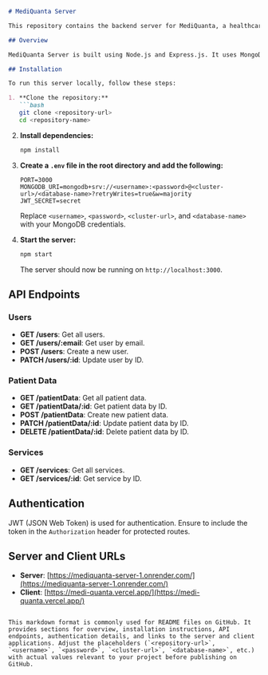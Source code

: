 

```markdown
# MediQuanta Server

This repository contains the backend server for MediQuanta, a healthcare service application.

## Overview

MediQuanta Server is built using Node.js and Express.js. It uses MongoDB as the database for storing user data, patient data, and services information.

## Installation

To run this server locally, follow these steps:

1. **Clone the repository:**
   ```bash
   git clone <repository-url>
   cd <repository-name>
   ```

2. **Install dependencies:**
   ```bash
   npm install
   ```

3. **Create a `.env` file in the root directory and add the following:**
   ```env
   PORT=3000
   MONGODB_URI=mongodb+srv://<username>:<password>@<cluster-url>/<database-name>?retryWrites=true&w=majority
   JWT_SECRET=secret
   ```

   Replace `<username>`, `<password>`, `<cluster-url>`, and `<database-name>` with your MongoDB credentials.

4. **Start the server:**
   ```bash
   npm start
   ```

   The server should now be running on `http://localhost:3000`.

## API Endpoints

### Users

- **GET /users**: Get all users.
- **GET /users/:email**: Get user by email.
- **POST /users**: Create a new user.
- **PATCH /users/:id**: Update user by ID.

### Patient Data

- **GET /patientData**: Get all patient data.
- **GET /patientData/:id**: Get patient data by ID.
- **POST /patientData**: Create new patient data.
- **PATCH /patientData/:id**: Update patient data by ID.
- **DELETE /patientData/:id**: Delete patient data by ID.

### Services

- **GET /services**: Get all services.
- **GET /services/:id**: Get service by ID.

## Authentication

JWT (JSON Web Token) is used for authentication. Ensure to include the token in the `Authorization` header for protected routes.

## Server and Client URLs

- **Server**: [https://mediquanta-server-1.onrender.com/](https://mediquanta-server-1.onrender.com/)
- **Client**: [https://medi-quanta.vercel.app/](https://medi-quanta.vercel.app/)

```

This markdown format is commonly used for README files on GitHub. It provides sections for overview, installation instructions, API endpoints, authentication details, and links to the server and client applications. Adjust the placeholders (`<repository-url>`, `<username>`, `<password>`, `<cluster-url>`, `<database-name>`, etc.) with actual values relevant to your project before publishing on GitHub.